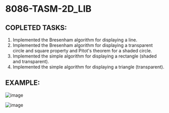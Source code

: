 # 8086-TASM-2D_LIB

COPLETED TASKS:
---------------

1. Implemented the Bresenham algorithm for displaying a line.
2. Implemented the Bresenham algorithm for displaying a transparent circle and square property and Pitot's theorem for a shaded circle.
3. Implemented the simple algorithm for displaying a rectangle (shaded and transparent).
4. Implemented the simple algorithm for displaying a triangle (transparent).

EXAMPLE:
--------

![image](https://user-images.githubusercontent.com/108875469/178154498-e522a74d-c252-4c2b-8bed-b678ce88331d.png)

![image](https://user-images.githubusercontent.com/108875469/179018670-23e27f23-1941-47f7-9866-be617ea0ef9a.png)
